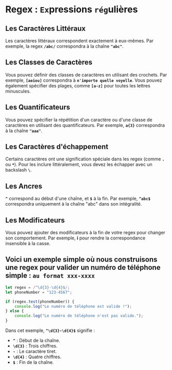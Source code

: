 # Regex : `Ex`pressions `rég`ulières

## Les Caractères Littéraux
Les caractères littéraux correspondent exactement à eux-mêmes. Par exemple, la regex **`/abc/`** correspondra à la chaîne **`"abc"`**.

## Les Classes de Caractères
Vous pouvez définir des classes de caractères en utilisant des crochets. Par exemple, **`[aeiou]`** correspondra à **`n'importe quelle voyelle`**. Vous pouvez également spécifier des plages, comme **`[a-z]`** pour toutes les lettres minuscules.

## Les Quantificateurs 
Vous pouvez spécifier la répétition d'un caractère ou d'une classe de caractères en utilisant des quantificateurs. Par exemple, **`a{3}`** correspondra à la chaîne **`"aaa"`**.

## Les Caractères d'échappement
Certains caractères ont une signification spéciale dans les regex (comme **`.`** ou **`*`**). Pour les inclure littéralement, vous devez les échapper avec un backslash **`\`**.

## Les Ancres 
**`^`** correspond au début d'une chaîne, et **`$`** à la fin. Par exemple, **`^abc$`** correspondra uniquement à la chaîne "abc" dans son intégralité.

## Les Modificateurs
Vous pouvez ajouter des modificateurs à la fin de votre regex pour changer son comportement. Par exemple, **i** pour rendre la correspondance insensible à la casse.

## Voici un exemple simple où nous construisons une regex pour valider un numéro de téléphone simple : `au format xxx-xxxx`

```js
let regex = /^\d{3}-\d{4}$/;
let phoneNumber = "123-4567";

if (regex.test(phoneNumber)) {
    console.log("Le numéro de téléphone est valide !");
} else {
    console.log("Le numéro de téléphone n'est pas valide.");
}
```
Dans cet exemple, **`^\d{3}-\d{4}$`** signifie :

- **`^`** : Début de la chaîne.
- **`\d{3}`** : Trois chiffres.
- **`-`** : Le caractère tiret.
- **`\d{4}`** : Quatre chiffres.
- **`$`** : Fin de la chaîne.
